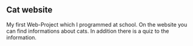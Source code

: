 ## Cat website

My first Web-Project which I programmed at school. On the website you can find informations about cats.
In addition there is a quiz to the information.
